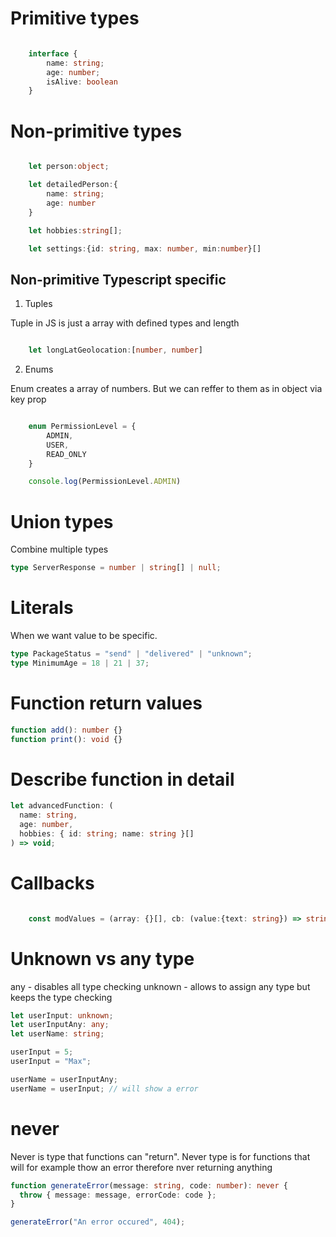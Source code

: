 # Primitive types

```Typescript

    interface {
        name: string;
        age: number;
        isAlive: boolean
    }

```

# Non-primitive types

```Typescript

    let person:object;

    let detailedPerson:{
        name: string;
        age: number
    }

    let hobbies:string[];

    let settings:{id: string, max: number, min:number}[]

```

## Non-primitive Typescript specific

1. Tuples

Tuple in JS is just a array with defined types and length

```Typescript

    let longLatGeolocation:[number, number]

```

2. Enums

Enum creates a array of numbers. But we can reffer to them as in object via key prop

```Typescript

    enum PermissionLevel = {
        ADMIN,
        USER,
        READ_ONLY
    }

    console.log(PermissionLevel.ADMIN)
```

# Union types

Combine multiple types

```typescript
type ServerResponse = number | string[] | null;
```

# Literals

When we want value to be specific.

```typescript
type PackageStatus = "send" | "delivered" | "unknown";
type MinimumAge = 18 | 21 | 37;
```

# Function return values

```typescript
function add(): number {}
function print(): void {}
```

# Describe function in detail

```typescript
let advancedFunction: (
  name: string,
  age: number,
  hobbies: { id: string; name: string }[]
) => void;
```

# Callbacks

```typescript

    const modValues = (array: {}[], cb: (value:{text: string}) => string)
```

# Unknown vs any type

any - disables all type checking
unknown - allows to assign any type but keeps the type checking

```typescript
let userInput: unknown;
let userInputAny: any;
let userName: string;

userInput = 5;
userInput = "Max";

userName = userInputAny;
userName = userInput; // will show a error
```

# never

Never is type that functions can "return".
Never type is for functions that will for example thow an error therefore nver returning anything

```typescript
function generateError(message: string, code: number): never {
  throw { message: message, errorCode: code };
}

generateError("An error occured", 404);
```
